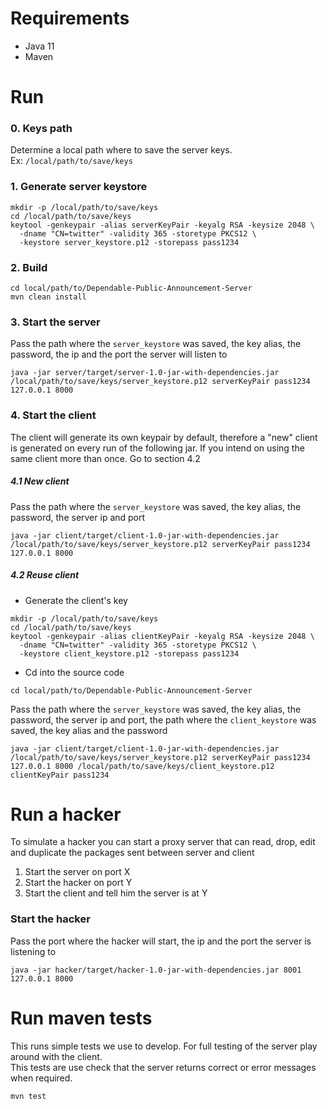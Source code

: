 # Requirements
- Java 11
- Maven

# Run
### 0. Keys path
Determine a local path where to save the server keys.  
Ex: `/local/path/to/save/keys`

### 1. Generate server keystore
```shell script
mkdir -p /local/path/to/save/keys
cd /local/path/to/save/keys
keytool -genkeypair -alias serverKeyPair -keyalg RSA -keysize 2048 \
  -dname "CN=twitter" -validity 365 -storetype PKCS12 \
  -keystore server_keystore.p12 -storepass pass1234
```

### 2. Build
```shell script
cd local/path/to/Dependable-Public-Announcement-Server 
mvn clean install
```

### 3. Start the server
Pass the path where the `server_keystore` was saved, the key alias, the password, the ip and the port the server will listen to
```shell script
java -jar server/target/server-1.0-jar-with-dependencies.jar /local/path/to/save/keys/server_keystore.p12 serverKeyPair pass1234 127.0.0.1 8000
```

### 4. Start the client
The client will generate its own keypair by default, therefore a "new" client is generated on every run of the following jar. 
If you intend on using the same client more than once. Go to section 4.2
##### 4.1 New client  
Pass the path where the `server_keystore` was saved, the key alias, the password, the server ip and port
```shell script
java -jar client/target/client-1.0-jar-with-dependencies.jar /local/path/to/save/keys/server_keystore.p12 serverKeyPair pass1234 127.0.0.1 8000
```
##### 4.2 Reuse client
- Generate the client's key
```shell script
mkdir -p /local/path/to/save/keys
cd /local/path/to/save/keys
keytool -genkeypair -alias clientKeyPair -keyalg RSA -keysize 2048 \
  -dname "CN=twitter" -validity 365 -storetype PKCS12 \
  -keystore client_keystore.p12 -storepass pass1234
```
- Cd into the source code
```
cd local/path/to/Dependable-Public-Announcement-Server 
```
Pass the path where the `server_keystore` was saved, the key alias, the password, the server ip and port, the path where the `client_keystore` was saved, the key alias and the password
```shell script
java -jar client/target/client-1.0-jar-with-dependencies.jar /local/path/to/save/keys/server_keystore.p12 serverKeyPair pass1234 127.0.0.1 8000 /local/path/to/save/keys/client_keystore.p12 clientKeyPair pass1234
```

# Run a hacker
To simulate a hacker you can start a proxy server that can read, drop, edit and duplicate the packages sent between server and client  
1. Start the server on port X
2. Start the hacker on port Y
3. Start the client and tell him the server is at Y

### Start the hacker
Pass the port where the hacker will start, the ip and the port the server is listening to
```shell script
java -jar hacker/target/hacker-1.0-jar-with-dependencies.jar 8001 127.0.0.1 8000
```

# Run maven tests
This runs simple tests we use to develop. For full testing of the server play around with the client.  
This tests are use check that the server returns correct or error messages when required.
```shell script
mvn test
```


